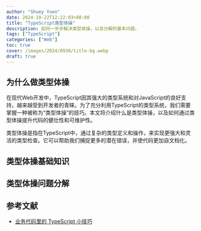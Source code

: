 ```yaml
---
author: "Shuey Yuen"
date: 2024-10-22T12:22:03+08:00
title: "TypeScript类型体操"
description: 如何一步步解决类型体操，以及分解的基本问题。
tags: ["TypeScript"]
categories: ["Web"]
toc: true
cover: /images/2024/0930/title-bg.webp
draft: true
---
```


## 为什么做类型体操

在现代Web开发中，TypeScript因其强大的类型系统和对JavaScript的良好支持，越来越受到开发者的青睐。为了充分利用TypeScript的类型系统，我们需要掌握一种被称为“类型体操”的技巧。本文将介绍什么是类型体操，以及如何通过类型体操提升代码的健壮性和可维护性。

类型体操是指在TypeScript中，通过复杂的类型定义和操作，来实现更强大和灵活的类型检查。它可以帮助我们捕捉更多的潜在错误，并使代码更加自文档化。

## 类型体操基础知识

## 类型体操问题分解

## 参考文献

- [业务代码里的 TypeScript 小技巧](https://blog.csdn.net/Taobaojishu/article/details/140731853)

